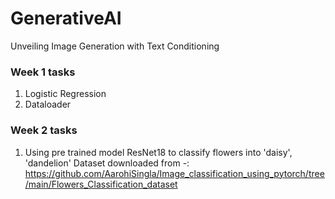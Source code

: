 # GenerativeAI
Unveiling Image Generation with Text Conditioning


### Week 1 tasks
1. Logistic Regression
2. Dataloader

### Week 2 tasks
1. Using pre trained model ResNet18 to classify flowers into 'daisy', 'dandelion'
   Dataset downloaded from -: https://github.com/AarohiSingla/Image_classification_using_pytorch/tree/main/Flowers_Classification_dataset
